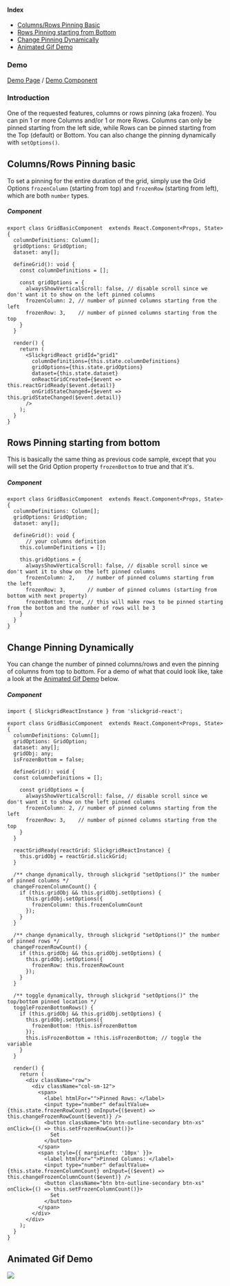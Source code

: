 #### Index
- [Columns/Rows Pinning Basic](#columnsrows-pinning-basic)
- [Rows Pinning starting from Bottom](#rows-pinning-starting-from-bottom)
- [Change Pinning Dynamically](#change-pinning-dynamically)
- [Animated Gif Demo](#animated-gif-demo)

### Demo
[Demo Page](https://ghiscoding.github.io/slickgrid-react/#/slickgrid/Example20) / [Demo Component](https://github.com/ghiscoding/slickgrid-react/blob/master/doc/github-demo/src/examples/slickgrid/example20.tsx)

### Introduction
One of the requested features, columns or rows pinning (aka frozen). You can pin 1 or more Columns and/or 1 or more Rows. Columns can only be pinned starting from the left side, while Rows can be pinned starting from the Top (default) or Bottom. You can also change the pinning dynamically with `setOptions()`.

## Columns/Rows Pinning basic
To set a pinning for the entire duration of the grid, simply use the Grid Options `frozenColumn` (starting from top) and `frozenRow` (starting from left), which are both `number` types.

##### Component
```tsx
export class GridBasicComponent  extends React.Component<Props, State> {
  columnDefinitions: Column[];
  gridOptions: GridOption;
  dataset: any[];

  defineGrid(): void {
    const columnDefinitions = [];

    const gridOptions = {
      alwaysShowVerticalScroll: false, // disable scroll since we don't want it to show on the left pinned columns
      frozenColumn: 2, // number of pinned columns starting from the left
      frozenRow: 3,    // number of pinned columns starting from the top
    }
  }

  render() {
    return (
      <SlickgridReact gridId="grid1"
        columnDefinitions={this.state.columnDefinitions}
        gridOptions={this.state.gridOptions}
        dataset={this.state.dataset}
        onReactGridCreated={$event => this.reactGridReady($event.detail)}
        onGridStateChanged={$event => this.gridStateChanged($event.detail)}
      />
    );
  }
}
```

## Rows Pinning starting from bottom
This is basically the same thing as previous code sample, except that you will set the Grid Option property `frozenBottom` to true and that it's.
##### Component
```tsx
export class GridBasicComponent  extends React.Component<Props, State> {
  columnDefinitions: Column[];
  gridOptions: GridOption;
  dataset: any[];

  defineGrid(): void {
      // your columns definition
    this.columnDefinitions = [];

    this.gridOptions = {
      alwaysShowVerticalScroll: false, // disable scroll since we don't want it to show on the left pinned columns
      frozenColumn: 2,    // number of pinned columns starting from the left
      frozenRow: 3,       // number of pinned columns (starting from bottom with next property)
      frozenBottom: true, // this will make rows to be pinned starting from the bottom and the number of rows will be 3
    }
  }
}
```

## Change Pinning Dynamically
You can change the number of pinned columns/rows and even the pinning of columns from top to bottom. For a demo of what that could look like, take a look at the [Animated Gif Demo](../grid-functionalities/frozen-columns-rows.md#animated-gif-demo) below.

##### Component
```tsx
import { SlickgridReactInstance } from 'slickgrid-react';

export class GridBasicComponent  extends React.Component<Props, State> {
  columnDefinitions: Column[];
  gridOptions: GridOption;
  dataset: any[];
  gridObj: any;
  isFrozenBottom = false;

  defineGrid(): void {
  const columnDefinitions = [];

    const gridOptions = {
      alwaysShowVerticalScroll: false, // disable scroll since we don't want it to show on the left pinned columns
      frozenColumn: 2, // number of pinned columns starting from the left
      frozenRow: 3,    // number of pinned columns starting from the top
    }
  }

  reactGridReady(reactGrid: SlickgridReactInstance) {
    this.gridObj = reactGrid.slickGrid;
  }

  /** change dynamically, through slickgrid "setOptions()" the number of pinned columns */
  changeFrozenColumnCount() {
    if (this.gridObj && this.gridObj.setOptions) {
      this.gridObj.setOptions({
        frozenColumn: this.frozenColumnCount
      });
    }
  }

  /** change dynamically, through slickgrid "setOptions()" the number of pinned rows */
  changeFrozenRowCount() {
    if (this.gridObj && this.gridObj.setOptions) {
      this.gridObj.setOptions({
        frozenRow: this.frozenRowCount
      });
    }
  }

  /** toggle dynamically, through slickgrid "setOptions()" the top/bottom pinned location */
  toggleFrozenBottomRows() {
    if (this.gridObj && this.gridObj.setOptions) {
      this.gridObj.setOptions({
        frozenBottom: !this.isFrozenBottom
      });
      this.isFrozenBottom = !this.isFrozenBottom; // toggle the variable
    }
  }

  render() {
    return (
      <div className="row">
        <div className="col-sm-12">
          <span>
            <label htmlFor="">Pinned Rows: </label>
            <input type="number" defaultValue={this.state.frozenRowCount} onInput={($event) => this.changeFrozenRowCount($event)} />
            <button className="btn btn-outline-secondary btn-xs" onClick={() => this.setFrozenRowCount()}>
              Set
            </button>
          </span>
          <span style={{ marginLeft: '10px' }}>
            <label htmlFor="">Pinned Columns: </label>
            <input type="number" defaultValue={this.state.frozenColumnCount} onInput={($event) => this.changeFrozenColumnCount($event)} />
            <button className="btn btn-outline-secondary btn-xs" onClick={() => this.setFrozenColumnCount()}>
              Set
            </button>
          </span>
        </div>
      </div>
    );
  }
}
```

## Animated Gif Demo
![](https://user-images.githubusercontent.com/643976/50852303-28d57c80-134d-11e9-859c-aeb55af24c24.gif)
